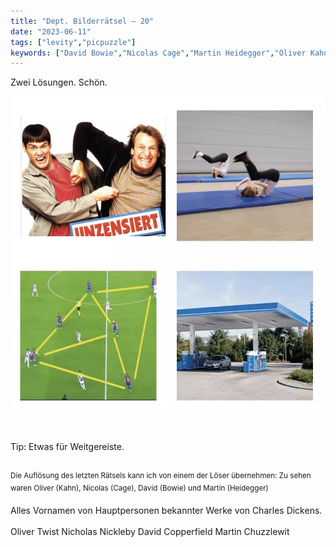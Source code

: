 ```yaml
---
title: "Dept. Bilderrätsel – 20"
date: "2023-06-11"
tags: ["levity","picpuzzle"]
keywords: ["David Bowie","Nicolas Cage","Martin Heidegger","Oliver Kahn","Jim Carrey"]
---
```

Zwei Lösungen. Schön.

<img  src="/assets/img/picpuzzle20.webp" alt="Bilderrätsel20 ">

<br/>
<br/>
<br/>

Tip: Etwas für Weitgereiste.
<br/>
<br/>

<sup>Die Auflösung des letzten Rätsels kann ich von einem der Löser übernehmen: Zu sehen waren Oliver (Kahn), Nicolas (Cage), David (Bowie) und Martin (Heidegger)

Alles Vornamen von Hauptpersonen bekannter Werke von Charles Dickens.

Oliver Twist
Nicholas Nickleby
David Copperfield
Martin Chuzzlewit
<sup>